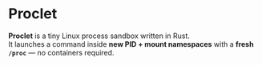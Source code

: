 # Proclet

**Proclet** is a tiny Linux process sandbox written in Rust.  
It launches a command inside **new PID + mount namespaces** with a **fresh `/proc`** — no containers required.
